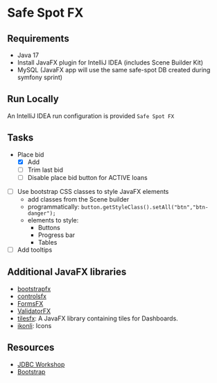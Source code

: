 # Safe Spot FX
## Requirements
- Java 17
- Install JavaFX plugin for IntelliJ IDEA (includes Scene Builder Kit)
- MySQL (JavaFX app will use the same safe-spot DB created during symfony sprint)

## Run Locally
An IntelliJ IDEA run configuration is provided `Safe Spot FX`

## Tasks
- Place bid
  - [x] Add
  - [ ] Trim last bid
  - [ ] Disable place bid button for ACTIVE loans
- [ ] Use bootstrap CSS classes to style JavaFX elements
  - add classes from the Scene builder
  - programmatically: `button.getStyleClass().setAll("btn","btn-danger");`
  - elements to style:
    - Buttons
    - Progress bar
    - Tables
- [ ] Add tooltips

## Additional JavaFX libraries
- [bootstrapfx](https://github.com/kordamp/bootstrapfx)
- [controlsfx](https://controlsfx.github.io)
- [FormsFX](https://github.com/dlsc-software-consulting-gmbh/FormsFX/)
- [ValidatorFX](https://github.com/effad/ValidatorFX)
- [tilesfx](https://github.com/HanSolo/tilesfx): A JavaFX library containing tiles for Dashboards.
- [ikonli](https://kordamp.org/ikonli/#_introduction): Icons

## Resources
- [JDBC Workshop](https://gitlab.com/mohamed.hosni.isi/workshopjdbc-3a)
- [Bootstrap](https://getbootstrap.com/docs/4.0/components/badge/)